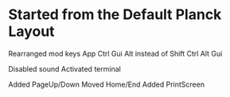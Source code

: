 # Started from the Default Planck Layout

Rearranged mod keys
App Ctrl Gui Alt   instead of   Shift Ctrl Alt Gui

Disabled sound
Activated terminal

Added PageUp/Down
Moved Home/End
Added PrintScreen
